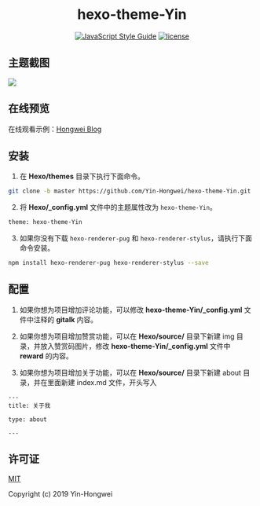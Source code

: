 <h1 align="center">hexo-theme-Yin</h1>


<p align="center">
  <a href="https://travis-ci.org/"><img alt="JavaScript Style Guide" src="https://travis-ci.org/Yin-Hongwei/hexo-theme-Yin.svg?branch=master"></a>
  <a href=""><img alt="license" src="https://img.shields.io/github/license/mashape/apistatus.svg?style=flat"></a>
</p>


## 主题截图

![](https://tva1.sinaimg.cn/large/008i3skNgy1gtcp27qojhj61c00u076d02.jpg)




## 在线预览

在线观看示例：[Hongwei Blog](https://yin-hongwei.github.io/)



## 安装

1. 在 **Hexo/themes** 目录下执行下面命令。

```bash
git clone -b master https://github.com/Yin-Hongwei/hexo-theme-Yin.git
```

2. 将 **Hexo/_config.yml** 文件中的主题属性改为 `hexo-theme-Yin`。

```bash
theme: hexo-theme-Yin
```

3. 如果你没有下载 `hexo-renderer-pug` 和 `hexo-renderer-stylus`，请执行下面命令安装。

```bash
npm install hexo-renderer-pug hexo-renderer-stylus --save
```



## 配置

1. 如果你想为项目增加评论功能，可以修改 **hexo-theme-Yin/_config.yml** 文件中注释的 **gitalk** 内容。

2. 如果你想为项目增加赞赏功能，可以在 **Hexo/source/** 目录下新建 img 目录，并放入赞赏码图片，修改 **hexo-theme-Yin/_config.yml** 文件中 **reward** 的内容。

3. 如果你想为项目增加关于功能，可以在 **Hexo/source/** 目录下新建 about 目录，并在里面新建 index.md 文件，开头写入
```
---
title: 关于我

type: about

---
```




## 许可证

[MIT](http://opensource.org/licenses/MIT)

Copyright (c) 2019 Yin-Hongwei
